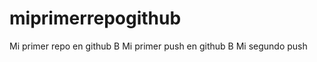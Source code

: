 miprimerrepogithub
==================

Mi primer repo en github
B Mi primer push en github
B Mi segundo push
